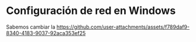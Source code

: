# Configuración de red en Windows
Sabemos cambiar la 
https://github.com/user-attachments/assets/f789daf9-8340-4183-9037-92aca353ef25

